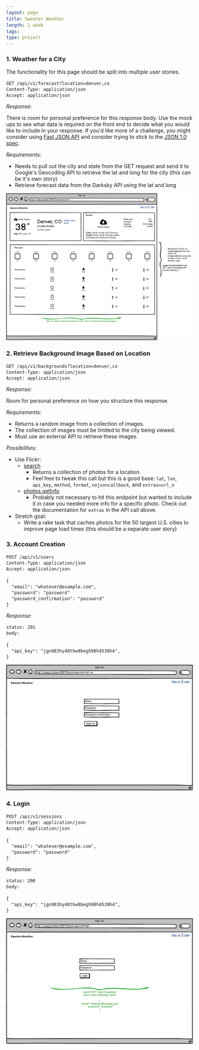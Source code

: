 ```yaml
---
layout: page
title: Sweater Weather
length: 1 week
tags:
type: project
---
```


### 1. Weather for a City

The functionality for this page should be split into multiple user stories.

```
GET /api/v1/forecast?location=denver,co
Content-Type: application/json
Accept: application/json
```

*Response:*

There is room for personal preference for this response body. Use the mock ups to see what data is required on the front end to decide what you would like to include in your response. If you'd like more of a challenge, you might consider using [Fast JSON API](https://github.com/Netflix/fast_jsonapi) and consider trying to stick to the [JSON 1.0 spec](https://jsonapi.org/).

*Requirements:*

- Needs to pull out the city and state from the GET request and send it to Google's Geocoding API to retrieve the lat and long for the city (this can be it's own story)
- Retrieve forecast data from the Darksky API using the lat and long

![Root Page](./images/sweater_weather/root.png)

### 2. Retrieve Background Image Based on Location

```
GET /api/v1/backgrounds?location=denver,co
Content-Type: application/json
Accept: application/json
```

*Response:*

Room for personal preference on how you structure this response.

*Requirements:*

- Returns a random image from a collection of images.
- The collection of images must be limited to the city being viewed.
- Must use an external API to retrieve these images.

*Possibilities:*

- Use Flickr:
  - [search](https://www.flickr.com/services/api/flickr.photos.search.html)
    - Returns a collection of photos for a location.
    - Feel free to tweak this call but this is a good base: `lat`, `lon`, `api_key`, `method`, `format`, `nojsoncallback`, and `extras=url_o`
  - [photos.getInfo](https://www.flickr.com/services/api/explore/flickr.photos.getInfo)
    - Probably not necessary to hit this endpoint but wanted to include it in case you needed more info for a specific photo. Check out the documentation for `extras` in the API call above.
- Stretch goal:
  - Write a rake task that caches photos for the 50 largest U.S. cities to improve page load times (this should be a separate user story)


### 3. Account Creation

```
POST /api/v1/users
Content-Type: application/json
Accept: application/json

{
  "email": "whatever@example.com",
  "password": "password"
  "password_confirmation": "password"
}
```
*Response:*

```
status: 201
body:

{
  "api_key": "jgn983hy48thw9begh98h4539h4",
}
```

![Sign Up Mockup](./images/sweater_weather/sign_up.png)

### 4. Login

```
POST /api/v1/sessions
Content-Type: application/json
Accept: application/json

{
  "email": "whatever@example.com",
  "password": "password"
}
```

*Response:*

```
status: 200
body:

{
  "api_key": "jgn983hy48thw9begh98h4539h4",
}
```

![Login Mockup](./images/sweater_weather/login.png)
